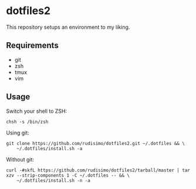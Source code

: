 # dotfiles2

This repository setups an environment to my liking.

## Requirements
* git
* zsh
* tmux
* vim

## Usage

Switch your shell to ZSH:

    chsh -s /bin/zsh

Using git:

    git clone https://github.com/rudisimo/dotfiles2.git ~/.dotfiles && \
        ~/.dotfiles/install.sh -a

Without git:

    curl -#skfL https://github.com/rudisimo/dotfiles2/tarball/master | tar xzv --strip-components 1 -C ~/.dotfiles -- && \
        ~/.dotfiles/install.sh -n -a
